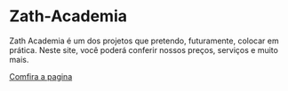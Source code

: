 # Zath-Academia
 Zath Academia é um dos projetos que pretendo, futuramente, colocar em prática. Neste site, você poderá conferir nossos preços, serviços e muito mais.


<a href="https://marcosoliveira404.github.io/Zath-Academia/ZathAcademia/index.html" target="_blank">Comfira a pagina</a>
